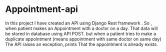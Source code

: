 # Appointment-api

In this project I have created an API using 
Django Rest framework . So , when patient makes an 
Appointment with a doctor on a day. 
That data will be stored in database using API POST.
but when a patient tries to make a duplicate 
appointment (means appointment with same doctor on
same day) The API raises an exception, prints
That the appointment is already exists.
